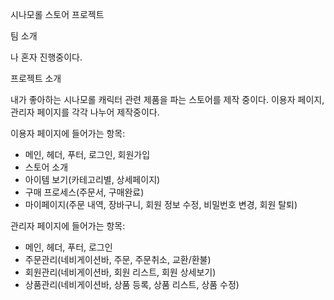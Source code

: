 시나모롤 스토어 프로젝트

팀 소개

나 혼자 진행중이다.

프로젝트 소개

내가 좋아하는 시나모롤 캐릭터 관련 제품을 파는 스토어를 제작 중이다. 
이용자 페이지, 관리자 페이지를 각각 나누어 제작중이다.

이용자 페이지에 들어가는 항목: 
- 메인, 헤더, 푸터, 로그인, 회원가입
- 스토어 소개
- 아이템 보기(카테고리별, 상세페이지)
- 구매 프로세스(주문서, 구매완료)
- 마이페이지(주문 내역, 장바구니, 회원 정보 수정, 비밀번호 변경, 회원 탈퇴)
  
관리자 페이지에 들어가는 항목:
- 메인, 헤더, 푸터, 로그인
- 주문관리(네비게이션바, 주문, 주문취소, 교환/환불)
- 회원관리(네비게이션바, 회원 리스트, 회원 상세보기)
- 상품관리(네비게이션바, 상품 등록, 상품 리스트, 상품 수정)




